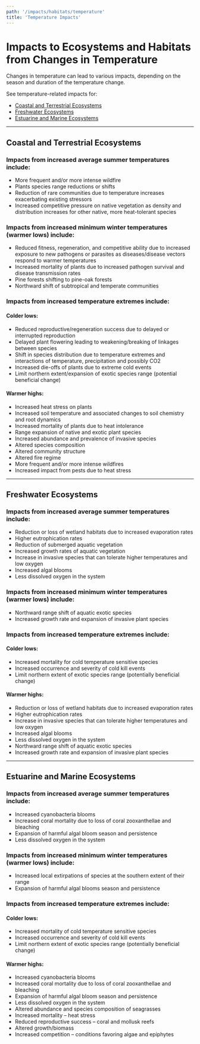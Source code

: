 ```yaml
---
path: '/impacts/habitats/temperature'
title: 'Temperature Impacts'
---
```


# Impacts to Ecosystems and Habitats from Changes in Temperature

Changes in temperature can lead to various impacts, depending on the season and duration of the temperature change.

See temperature-related impacts for:

- [Coastal and Terrestrial Ecosystems](#Terrestrial)
- [Freshwater Ecosystems](#Freshwater)
- [Estuarine and Marine Ecosystems](#Marine)

<hr id="Terrestrial"></hr>

## Coastal and Terrestrial Ecosystems

### Impacts from increased average summer temperatures include:

- More frequent and/or more intense wildfire
- Plants species range reductions or shifts
- Reduction of rare communities due to temperature increases exacerbating existing stressors
- Increased competitive pressure on native vegetation as density and distribution increases for other native, more heat-tolerant species

### Impacts from increased minimum winter temperatures (warmer lows) include:

- Reduced fitness, regeneration, and competitive ability due to increased exposure to new pathogens or parasites as diseases/disease vectors respond to warmer temperatures
- Increased mortality of plants due to increased pathogen survival and disease transmission rates
- Pine forests shifting to pine-oak forests
- Northward shift of subtropical and temperate communities

### Impacts from increased temperature extremes include:

#### Colder lows:

- Reduced reproductive/regeneration success due to delayed or interrupted reproduction
- Delayed plant flowering leading to weakening/breaking of linkages between species
- Shift in species distribution due to temperature extremes and interactions of temperature, precipitation and possibly CO2
- Increased die-offs of plants due to extreme cold events
- Limit northern extent/expansion of exotic species range (potential beneficial change)

#### Warmer highs:

- Increased heat stress on plants
- Increased soil temperature and associated changes to soil chemistry and root dynamics
- Increased mortality of plants due to heat intolerance
- Range expansion of native and exotic plant species
- Increased abundance and prevalence of invasive species
- Altered species composition
- Altered community structure
- Altered fire regime
- More frequent and/or more intense wildfires
- Increased impact from pests due to heat stress

<hr id="Freshwater"></hr>

## Freshwater Ecosystems

### Impacts from increased average summer temperatures include:

- Reduction or loss of wetland habitats due to increased evaporation rates
- Higher eutrophication rates
- Reduction of submerged aquatic vegetation
- Increased growth rates of aquatic vegetation
- Increase in invasive species that can tolerate higher temperatures and low oxygen
- Increased algal blooms
- Less dissolved oxygen in the system

### Impacts from increased minimum winter temperatures (warmer lows) include:

- Northward range shift of aquatic exotic species
- Increased growth rate and expansion of invasive plant species

### Impacts from increased temperature extremes include:

#### Colder lows:

- Increased mortality for cold temperature sensitive species
- Increased occurrence and severity of cold kill events
- Limit northern extent of exotic species range (potentially beneficial change)

#### Warmer highs:

- Reduction or loss of wetland habitats due to increased evaporation rates
- Higher eutrophication rates
- Increase in invasive species that can tolerate higher temperatures and low oxygen
- Increased algal blooms
- Less dissolved oxygen in the system
- Northward range shift of aquatic exotic species
- Increased growth rate and expansion of invasive plant species

<hr id="Marine"></hr>

## Estuarine and Marine Ecosystems

### Impacts from increased average summer temperatures include:

- Increased cyanobacteria blooms
- Increased coral mortality due to loss of coral zooxanthellae and bleaching
- Expansion of harmful algal bloom season and persistence
- Less dissolved oxygen in the system

### Impacts from increased minimum winter temperatures (warmer lows) include:

- Increased local extirpations of species at the southern extent of their range
- Expansion of harmful algal blooms season and persistence

### Impacts from increased temperature extremes include:

#### Colder lows:

- Increased mortality of cold temperature sensitive species
- Increased occurrence and severity of cold kill events
- Limit northern extent of exotic species range (potentially beneficial change)

#### Warmer highs:

- Increased cyanobacteria blooms
- Increased coral mortality due to loss of coral zooxanthellae and bleaching
- Expansion of harmful algal bloom season and persistence
- Less dissolved oxygen in the system
- Altered abundance and species composition of seagrasses
- Increased mortality – heat stress
- Reduced reproductive success – coral and mollusk reefs
- Altered growth/biomass
- Increased competition – conditions favoring algae and epiphytes
